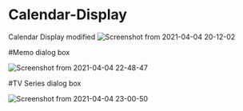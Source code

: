 # Calendar-Display

Calendar Display modified
![Screenshot from 2021-04-04 20-12-02](https://user-images.githubusercontent.com/60012955/113525415-c77bd280-9582-11eb-97f2-1dd08793a16c.png)


#Memo dialog box

![Screenshot from 2021-04-04 22-48-47](https://user-images.githubusercontent.com/60012955/113532037-68c15380-9598-11eb-94df-805d85707afe.png)

#TV Series dialog box

![Screenshot from 2021-04-04 23-00-50](https://user-images.githubusercontent.com/60012955/113532594-bee2c680-9599-11eb-8f26-07fc4c550998.png)

